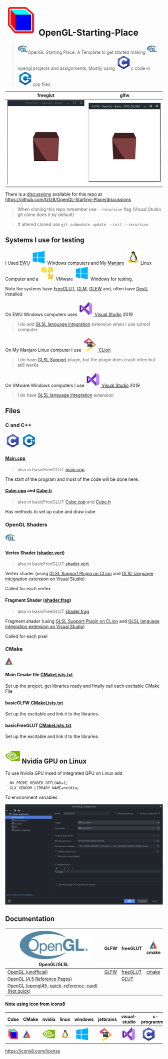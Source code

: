 # ![cube](readMeImges/cube.png) OpenGL-Starting-Place
> ![OpenGL](readMeImges/OpenGL_LogoBug_32px_Nov17.png)OpenGL Starting Place, 
> A Template to get started making ![OpenGL](readMeImges/OpenGL_LogoBug_32px_Nov17.png)opengl projects and assignments,
> Mostly using ![c-programming](readMeImges/c-programming.png)c code in ![cpp](readMeImges/cpp.png)cpp files

| freeglut                                           | glfw                                       |
|----------------------------------------------------|--------------------------------------------|
| ![freeGlut Window](readMeImges/freeglutWindow.gif) | ![GLFW Window](readMeImges/glfwWindow.gif) |

There is a [discussions](https://github.com/tztz8/OpenGL-Starting-Place/discussions) available for this repo at https://github.com/tztz8/OpenGL-Starting-Place/discussions

> When cloning this repo remember use `--recursive` flag (Visual Studio git clone does it by default)

> If altered cloned use `git submodule update --init --recursive`

## Systems I use for testing

I Used [EWU](https://www.ewu.edu/) ![Windows 10](readMeImges/windows.png) Windows computers and My [Manjaro](https://manjaro.org/) ![Linux](readMeImges/linux.png)Linux Computer and a ![VMware Workstation Player](readMeImges/vmware-workstation-player.png) VMware ![Windows 10](readMeImges/windows.png) Windows  for testing.

Note the systems have [FreeGLUT](http://freeglut.sourceforge.net/), [GLM](https://github.com/g-truc/glm), [GLEW](http://glew.sourceforge.net/) and, often have [DevIL](http://openil.sourceforge.net/) installed

On EWU Windows computers uses [![visual-studio](readMeImges/visual-studio.png) Visual Studio](https://visualstudio.microsoft.com/) 2019
> I do add [GLSL language integration](https://marketplace.visualstudio.com/items?itemName=DanielScherzer.GLSL) extension when I use school computer

On My Manjaro Linux computer I use [![jetbrains](readMeImges/jetbrains.png) CLion](https://www.jetbrains.com/clion/)
> I do have [GLSL Support](https://plugins.jetbrains.com/plugin/6993-glsl-support/) plugin, but the plugin does crash often but still works

On VMware Windows computers I use [![visual-studio](readMeImges/visual-studio.png) Visual Studio](https://visualstudio.microsoft.com/) 2019
> I do have [GLSL language integration](https://marketplace.visualstudio.com/items?itemName=DanielScherzer.GLSL) extension

## Files

### C and C++
![c-programming](readMeImges/c-programming.png)
![cpp](readMeImges/cpp.png)

#### [Main.cpp](basicGLFW/main.cpp)

> also in basicFreeGLUT [main.cpp](basicFreeGLUT/main.cpp)

The start of the program and most of the code will be done here.

#### [Cube.cpp](basicGLFW/Cube.cpp) and [Cube.h](basicGLFW/Cube.h)

> also in basicFreeGLUT [Cube.cpp](basicFreeGLUT/Cube.cpp) and [Cube.h](basicFreeGLUT/Cube.h)

Has methods to set up cube and draw cube

### OpenGL Shaders
![openGL](readMeImges/OpenGL_LogoBug_32px_Nov17.png)

#### Vertex Shader ([shader.vert](basicGLFW/shader.vert))

> also in basicFreeGLUT [shader.vert](basicFreeGLUT/shader.vert)

Vertex shader (using [GLSL Support Plugin on CLion](https://plugins.jetbrains.com/plugin/6993-glsl-support) and [GLSL language integration extension on Visual Studio](https://marketplace.visualstudio.com/items?itemName=DanielScherzer.GLSL))

Called for each vertex

#### Fragment Shader ([shader.frag](basicGLFW/shader.frag))

> also in basicFreeGLUT [shader.frag](basicFreeGLUT/shader.frag)

Fragment shader (using [GLSL Support Plugin on CLion](https://plugins.jetbrains.com/plugin/6993-glsl-support) and [GLSL language integration extension on Visual Studio](https://marketplace.visualstudio.com/items?itemName=DanielScherzer.GLSL))

Called for each pixel

### CMake
![cmake](readMeImges/cmake.png)

#### Main Cmake file [CMakeLists.txt](CMakeLists.txt)

Set up the project, get libraries ready and finally call each excitable CMake File

#### basicGLFW [CMakeLists.txt](basicGLFW/CMakeLists.txt)

Set up the excitable and link it to the libraries.

#### basicFreeGLUT [CMakeLists.txt](basicFreeGLUT/CMakeLists.txt)

Set up the excitable and link it to the libraries.

## ![nvidia](readMeImges/nvidia.png) Nvidia GPU on Linux

To use Nvidia GPU insed of integrated GPU on Linux add 
```shell
__NV_PRIME_RENDER_OFFLOAD=1;
__GLX_VENDOR_LIBRARY_NAME=nvidia;
```
To environment variables

![Run Configurations in CLion](readMeImges/basicGLFWRunConInClion.png)

## Documentation

| ![openGL](readMeImges/OpenGL_100px_June16.png)<br/>OpenGL/GLSL                                                       | GLFW                                      | freeGLUT                                                                 | ![cmake](readMeImges/cmake.png)<br/>cmake      |
|----------------------------------------------------------------------------------------------------------------------|-------------------------------------------|--------------------------------------------------------------------------|------------------------------------------------|
| [OpenGL (unofficial)](https://docs.gl/)                                                                              | [GLFW](https://www.glfw.org/docs/latest/) | [freeGLUT](http://freeglut.sourceforge.net/docs/api.php)                 | [ cmake](https://cmake.org/cmake/help/latest/) |
| [OpenGL (4.5 Reference Pages)](https://www.khronos.org/registry/OpenGL-Refpages/gl4/)                                |                                           | [GLUT](https://www.opengl.org/resources/libraries/glut/spec3/spec3.html) |                                                |
| [OpenGL (opengl45-quick-reference-card)(Not quick)](https://www.khronos.org/files/opengl45-quick-reference-card.pdf) |                                           |                                                                          |                                                |


#### Note using icon from icons8

| Cube                                                                       | CMake                                                                                                                             | nvidia                                                                           | linux                                                                  | windows                                                                             | jetbrains                                                                                 | visual-studio                                                                                         | c-programming                                                                                  | cpp                                                                  | vmware player                                                                                                                             |
|----------------------------------------------------------------------------|-----------------------------------------------------------------------------------------------------------------------------------|----------------------------------------------------------------------------------|------------------------------------------------------------------------|-------------------------------------------------------------------------------------|-------------------------------------------------------------------------------------------|-------------------------------------------------------------------------------------------------------|------------------------------------------------------------------------------------------------|----------------------------------------------------------------------|-------------------------------------------------------------------------------------------------------------------------------------------|
| [![cube](readMeImges/cube.png)](https://icons8.com/icon/XpIRMmWi64sU/cube) | [![cmake](readMeImges/cmake.png)](https://icons8.com/icon/0txwEZ5rJ07z/cmake-a-cross-platform-free-and-open-source-software-tool) | [![nvidia](readMeImges/nvidia.png)](https://icons8.com/icon/yqf95864UzeQ/nvidia) | [![Linux](readMeImges/linux.png)](https://icons8.com/icon/17842/linux) | [![Windows 10](readMeImges/windows.png)](https://icons8.com/icon/108792/windows-10) | [![jetbrains](readMeImges/jetbrains.png)](https://icons8.com/icon/pj15SuHu3Vlt/jetbrains) | [![visual-studio](readMeImges/visual-studio.png)](https://icons8.com/icon/ezj3zaVtImPg/visual-studio) | [![c-programming](readMeImges/c-programming.png)](https://icons8.com/icon/40670/c-programming) | [![cpp](readMeImges/cpp.png)](https://icons8.com/icon/40669/c%2B%2B) | [![VMware Workstation Player](readMeImges/vmware-workstation-player.png)](https://icons8.com/icon/ICsxwkCBZGfj/vmware-workstation-player) |

https://icons8.com/license
